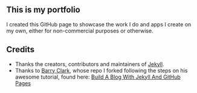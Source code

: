 ## This is my portfolio

I created this GitHub page to showcase the work I do and apps I create on my own, either for non-commercial purposes or otherwise.

## Credits

- Thanks the creators, contributors and maintainers of [Jekyll](https://github.com/jekyll/jekyll).
- Thanks to [Barry Clark](https://github.com/barryclark), whose repo I forked following the steps on his awesome tutorial, found here: [Build A Blog With Jekyll And GitHub Pages
](https://www.smashingmagazine.com/2014/08/build-blog-jekyll-github-pages/)